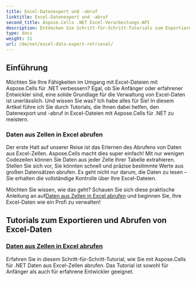```yaml
---
title: Excel-Datenexport und -abruf
linktitle: Excel-Datenexport und -abruf
second_title: Aspose.Cells .NET Excel-Verarbeitungs-API
description: Entdecken Sie Schritt-für-Schritt-Tutorials zum Exportieren und Abrufen von Excel-Daten mit Aspose.Cells für .NET, ideal für Entwickler aller Kenntnisstufen.
type: docs
weight: 31
url: /de/net/excel-data-export-retrieval/
---
```

## Einführung

Möchten Sie Ihre Fähigkeiten im Umgang mit Excel-Dateien mit Aspose.Cells für .NET verbessern? Egal, ob Sie Anfänger oder erfahrener Entwickler sind, eine solide Grundlage für die Verwaltung von Excel-Daten ist unerlässlich. Und wissen Sie was? Ich habe alles für Sie! In diesem Artikel führe ich Sie durch Tutorials, die Ihnen dabei helfen, den Datenexport und -abruf in Excel-Dateien mit Aspose.Cells für .NET zu meistern.

### Daten aus Zellen in Excel abrufen

Der erste Halt auf unserer Reise ist das Erlernen des Abrufens von Daten aus Excel-Zellen. Aspose.Cells macht dies super einfach! Mit nur wenigen Codezeilen können Sie Daten aus jeder Zelle Ihrer Tabelle extrahieren. Stellen Sie sich vor, Sie könnten schnell und präzise bestimmte Werte aus großen Datensätzen abrufen. Es geht nicht nur darum, die Daten zu lesen – Sie erhalten die vollständige Kontrolle über Ihre Excel-Dateien.

Möchten Sie wissen, wie das geht? Schauen Sie sich diese praktische Anleitung an auf[Daten aus Zellen in Excel abrufen](./retrieve-data-from-cells-in-excel/) und beginnen Sie, Ihre Excel-Daten wie ein Profi zu verwalten!

## Tutorials zum Exportieren und Abrufen von Excel-Daten
### [Daten aus Zellen in Excel abrufen](./retrieve-data-from-cells-in-excel/)
Erfahren Sie in diesem Schritt-für-Schritt-Tutorial, wie Sie mit Aspose.Cells für .NET Daten aus Excel-Zellen abrufen. Das Tutorial ist sowohl für Anfänger als auch für erfahrene Entwickler geeignet.
